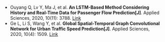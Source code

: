 * Ouyang Q, Lv Y, Ma J, et al. <b>An LSTM-Based Method Considering History and Real-Time Data for Passenger Flow Prediction[J]</b>. Applied Sciences, 2020, 10(11): 3788. [Link](https://www.mdpi.com/2076-3417/10/11/3788)
* Ge L, Li S, Wang Y, et al. <b>Global Spatial-Temporal Graph Convolutional Network for Urban Traffic Speed Prediction[J]</b>. Applied Sciences, 2020, 10(4): 1509. [Link](https://www.mdpi.com/2076-3417/10/4/1509)
